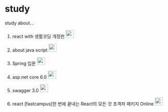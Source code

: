 # study
study about...
  
  1. react with 생활코딩 개정판  [<img src="https://user-images.githubusercontent.com/77713591/159511929-73dd4039-7367-4a7c-b21b-8ad42548a7b9.svg"  width="25" height="25"/>](https://www.youtube.com/watch?v=AoMv0SIjZL8&list=PLuHgQVnccGMCOGstdDZvH41x0Vtvwyxu7&index=1)
  
  2. about java script  [<img src="https://user-images.githubusercontent.com/77713591/159514548-4bbc3d08-f755-4334-89ff-e2ff58bc6254.svg"  width="25" height="25"/>](https://learnjs.vlpt.us/)

  3. Spring 입문  [<img src="https://user-images.githubusercontent.com/77713591/160607789-ad10d8e6-3382-435c-a079-fa64a4c82725.svg"  width="25" height="25"/>](https://learnjs.vlpt.us/)

  4. asp.net core 6.0  [<img src="https://user-images.githubusercontent.com/77713591/160731657-09728aca-fbd9-4bcb-ac22-52d3fada2e88.svg" width="25" height="25"/>](https://www.youtube.com/watch?v=8JFUiL5PPCE&list=PLO56HZSjrPTBblm3CbalLSf7Zv7IrwU7G)
 
  5. swagger 3.0  [<img src="https://user-images.githubusercontent.com/77713591/161572139-d1ac0005-03dd-4398-9f02-a6f63ad2cca2.svg" width="25" height="25"/>](https://springfox.github.io/springfox/docs/current/#dependencies)
  
  6. react [fastcampus]한 번에 끝내는 React의 모든 것 초격차 패키지 Online  [<img src="https://user-images.githubusercontent.com/77713591/159511929-73dd4039-7367-4a7c-b21b-8ad42548a7b9.svg"  width="25" height="25"/>](https://fastcampus.app/)
